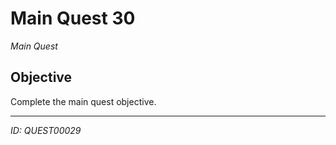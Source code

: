 # Main Quest 30

*Main Quest*

## Objective
Complete the main quest objective.

---
*ID: QUEST00029*